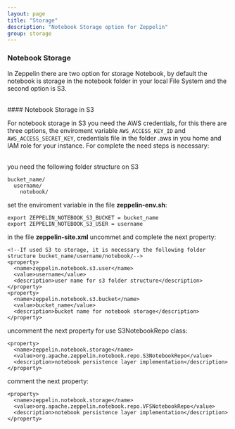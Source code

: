 ```yaml
---
layout: page
title: "Storage"
description: "Notebook Storage option for Zeppelin"
group: storage
---
```


### Notebook Storage

In Zeppelin there are two option for storage Notebook, by default the notebook is storage in the notebook folder in your local File System and the second option is S3.

</br>
#### Notebook Storage in S3

For notebook storage in S3 you need the AWS credentials, for this there are three options, the enviroment variable ```AWS_ACCESS_KEY_ID``` and ```AWS_ACCESS_SECRET_KEY```,  credentials file in the folder .aws in you home and IAM role for your instance. For complete the need steps is necessary:

</br>
you need the following folder structure on S3

```
bucket_name/
  username/
    notebook/

```

set the enviroment variable in the file **zeppelin-env.sh**:

```
export ZEPPELIN_NOTEBOOK_S3_BUCKET = bucket_name
export ZEPPELIN_NOTEBOOK_S3_USER = username
```

in the file **zeppelin-site.xml** uncommet and complete the next property:

```
<!--If used S3 to storage, it is necessary the following folder structure bucket_name/username/notebook/-->
<property>
  <name>zeppelin.notebook.s3.user</name>
  <value>username</value>
  <description>user name for s3 folder structure</description>
</property>
<property>
  <name>zeppelin.notebook.s3.bucket</name>
  <value>bucket_name</value>
  <description>bucket name for notebook storage</description>
</property>
```

uncomment the next property for use S3NotebookRepo class:

```
<property>
  <name>zeppelin.notebook.storage</name>
  <value>org.apache.zeppelin.notebook.repo.S3NotebookRepo</value>
  <description>notebook persistence layer implementation</description>
</property>
```

comment the next property:

```
<property>
  <name>zeppelin.notebook.storage</name>
  <value>org.apache.zeppelin.notebook.repo.VFSNotebookRepo</value>
  <description>notebook persistence layer implementation</description>
</property>
```   
